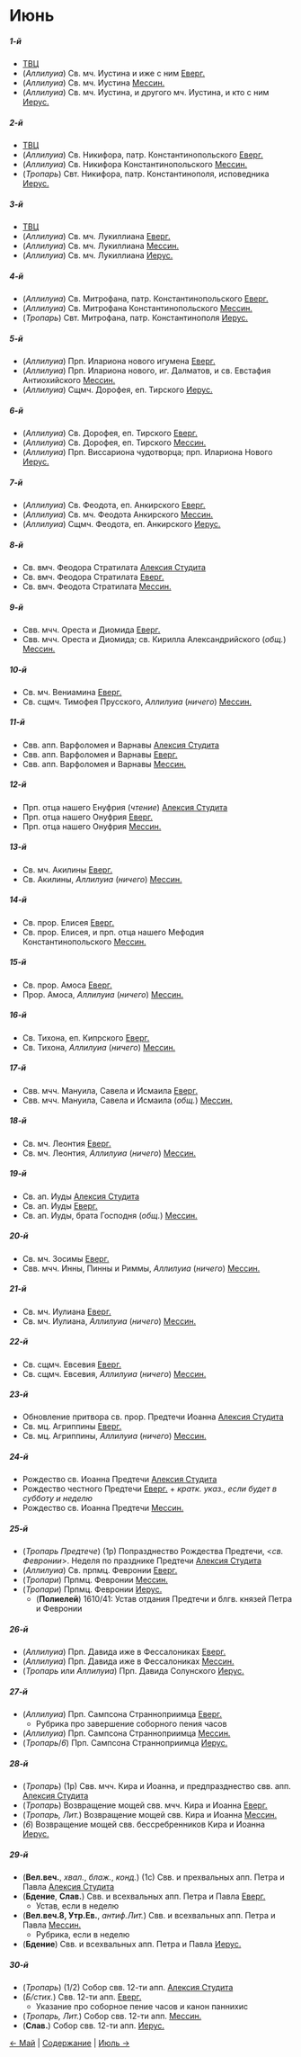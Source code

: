 
# Июнь

##### 1-й

- [ТВЦ](06_01_GE.ru.md)
- (*Аллилуиа*) Св. мч. Иустина и иже с ним [Еверг.](06_01_EUR.ru.md)
- (*Аллилуиа*) Св. мч. Иустина [Мессин.](x06_01_MES.ru.md)
- (*Аллилуиа*) Св. мч. Иустина, и другого мч. Иустина, и кто с ним [Иерус.](06_01_SAB.ru.md)

##### 2-й

- [ТВЦ](06_02_GE.ru.md)
- (*Аллилуиа*) Св. Никифора, патр. Константинопольского [Еверг.](06_02_EUR.ru.md)
- (*Аллилуиа*) Св. Никифора Константинопольского [Мессин.](06_02_MES.ru.md)
- (*Тропарь*) Свт. Никифора, патр. Константинополя, исповедника [Иерус.](06_02_SAB.ru.md)

##### 3-й

- [ТВЦ](06_03_GE.ru.md)
- (*Аллилуиа*) Св. мч. Лукиллиана [Еверг.](06_03_EUR.ru.md)
- (*Аллилуиа*) Св. мч. Лукиллиана [Мессин.](06_03_MES.ru.md)
- (*Аллилуиа*) Св. мч. Лукиллиана [Иерус.](06_03_SAB.ru.md)

##### 4-й

- (*Аллилуиа*) Св. Митрофана, патр. Константинопольского [Еверг.](06_04_EUR.ru.md)
- (*Аллилуиа*) Св. Митрофана Константинопольского [Мессин.](06_04_MES.ru.md)
- (*Тропарь*) Свт. Митрофана, патр. Константинополя [Иерус.](06_04_SAB.ru.md)

##### 5-й

- (*Аллилуиа*) Прп. Илариона нового игумена [Еверг.](06_05_EUR.ru.md)
- (*Аллилуиа*) Прп. Илариона нового, иг. Далматов, и св. Евстафия Антиохийского [Мессин.](06_05_MES.ru.md)
- (*Аллилуиа*) Сщмч. Дорофея, еп. Тирского [Иерус.](06_05_SAB.ru.md)

##### 6-й

- (*Аллилуиа*) Св. Дорофея, еп. Тирского [Еверг.](06_06_EUR.ru.md)
- (*Аллилуиа*) Св. Дорофея, еп. Тирского [Мессин.](06_06_MES.ru.md)
- (*Аллилуиа*) Прп. Виссариона чудотворца; прп. Илариона Нового [Иерус.](06_06_SAB.ru.md)

##### 7-й

- (*Аллилуиа*) Св. Феодота, еп. Анкирского [Еверг.](06_07_EUR.ru.md)
- (*Аллилуиа*) Св. мч. Феодота Анкирского [Мессин.](06_07_MES.ru.md)
- (*Аллилуиа*) Сщмч. Феодота, еп. Анкирского [Иерус.](06_07_SAB.ru.md)

##### 8-й

- Св. вмч. Феодора Стратилата [Алексия Студита](06_08_AST.ru.md)
- Св. вмч. Феодора Стратилата [Еверг.](06_08_EUR.ru.md)
- Св. вмч. Феодота Стратилата [Мессин.](06_08_MES.ru.md)

##### 9-й

- Свв. мчч. Ореста и Диомида [Еверг.](06_09_EUR.ru.md)
- Свв. мчч. Ореста и Диомида; св. Кирилла Александрийского (*общ.*) [Мессин.](06_09_MES.ru.md)

##### 10-й

- Св. мч. Вениамина [Еверг.](06_10_EUR.ru.md)
- Св. сщмч. Тимофея Прусского, *Аллилуиа* (*ничего*) [Мессин.](06_10_MES.ru.md)

##### 11-й

- Свв. апп. Варфоломея и Варнавы [Алексия Студита](06_11_AST.ru.md)
- Свв. апп. Варфоломея и Варнавы [Еверг.](06_11_EUR.ru.md)
- Свв. апп. Варфоломея и Варнавы [Мессин.](06_11_MES.ru.md)

##### 12-й

- Прп. отца нашего Енуфрия (*чтение*) [Алексия Студита](06_12_AST.ru.md)
- Прп. отца нашего Онуфрия [Еверг.](06_12_EUR.ru.md)
- Прп. отца нашего Онуфрия [Мессин.](06_12_MES.ru.md)

##### 13-й

- Св. мч. Акилины [Еверг.](06_13_EUR.ru.md)
- Св. Акилины, *Аллилуиа* (*ничего*) [Мессин.](06_13_MES.ru.md)

##### 14-й

- Св. прор. Елисея [Еверг.](06_14_EUR.ru.md)
- Св. прор. Елисея, и прп. отца нашего Мефодия Константинопольского [Мессин.](06_14_MES.ru.md)

##### 15-й

- Св. прор. Амоса [Еверг.](06_15_EUR.ru.md)
- Прор. Амоса, *Аллилуиа* (*ничего*) [Мессин.](06_15_MES.ru.md)

##### 16-й

- Св. Тихона, еп. Кипрского [Еверг.](06_16_EUR.ru.md)
- Св. Тихона, *Аллилуиа* (*ничего*) [Мессин.](06_16_MES.ru.md)

##### 17-й

- Свв. мчч. Мануила, Савела и Исмаила [Еверг.](06_17_EUR.ru.md)
- Свв. мчч. Мануила, Савела и Исмаила (*общ.*) [Мессин.](06_17_MES.ru.md)

##### 18-й

- Св. мч. Леонтия [Еверг.](06_18_EUR.ru.md)
- Св. мч. Леонтия, *Аллилуиа* (*ничего*) [Мессин.](06_18_MES.ru.md)

##### 19-й

- Св. ап. Иуды [Алексия Студита](06_19_AST.ru.md)
- Св. ап. Иуды [Еверг.](06_19_EUR.ru.md)
- Св. ап. Иуды, брата Господня (*общ.*) [Мессин.](06_19_MES.ru.md)

##### 20-й

- Св. мч. Зосимы [Еверг.](06_20_EUR.ru.md)
- Свв. мчч. Инны, Пинны и Риммы, *Аллилуиа* (*ничего*) [Мессин.](06_20_MES.ru.md)

##### 21-й

- Св. мч. Иулиана [Еверг.](06_21_EUR.ru.md)
- Св. мч. Иулиана, *Аллилуиа* (*ничего*) [Мессин.](06_21_MES.ru.md)

##### 22-й

- Св. сщмч. Евсевия [Еверг.](06_22_EUR.ru.md)
- Св. сщмч. Евсевия, *Аллилуиа* (*ничего*) [Мессин.](06_22_MES.ru.md)

##### 23-й

- Обновление притвора св. прор. Предтечи Иоанна [Алексия Студита](06_23_AST.ru.md)
- Св. мц. Агриппины [Еверг.](06_23_EUR.ru.md)
- Св. мц. Агриппины, *Аллилуиа* (*ничего*) [Мессин.](06_23_MES.ru.md)

##### 24-й

- Рождество св. Иоанна Предтечи [Алексия Студита](06_24_AST.ru.md)
- Рождество честного Предтечи [Еверг.](06_24_EUR.ru.md) + *кратк. указ., если будет в субботу и неделю*
- Рождество св. Иоанна Предтечи [Мессин.](06_24_MES.ru.md)

##### 25-й

- (*Тропарь Предтече*) (1р) Попразднество Рождества Предтечи, <*св. Февронии*>. Неделя по празднике Предтечи [Алексия Студита](06_25_AST.ru.md)
- (*Аллилуиа*) Св. прпмц. Февронии [Еверг.](06_25_EUR.ru.md)
- (*Тропари*) Прпмц. Февронии [Мессин.](06_25_MES.ru.md)
- (*Тропари*) Прпмц. Февронии [Иерус.](06_25_SAB.ru.md)
  - (**Полиелей**) 1610/41: Устав отдания Предтечи и блгв. князей Петра и Февронии

##### 26-й

- (*Аллилуиа*) Прп. Давида иже в Фессалониках [Еверг.](06_26_EUR.ru.md)
- (*Аллилуиа*) Прп. Давида иже в Фессалониках [Мессин.](06_26_MES.ru.md)
- (*Тропарь* или *Аллилуиа*) Прп. Давида Солунского [Иерус.](06_26_SAB.ru.md)

##### 27-й

- (*Аллилуиа*) Прп. Сампсона Странноприимца [Еверг.](06_27_EUR.ru.md)
  - Рубрика про завершение соборного пения часов
- (*Аллилуиа*) Прп. Сампсона Странноприимца [Мессин.](06_27_MES.ru.md)
- (*Тропарь*/*6*) Прп. Сампсона Странноприимца [Иерус.](06_27_SAB.ru.md)

##### 28-й

- (*Тропарь*) (1р) Свв. мчч. Кира и Иоанна, и предпразднество свв. апп. [Алексия Студита](06_28_AST.ru.md)
- (*Тропарь*) Возвращение мощей свв. мчч. Кира и Иоанна [Еверг.](06_28_EUR.ru.md)
- (*Тропарь, Лит.*) Возвращение мощей свв. Кира и Иоанна [Мессин.](06_28_MES.ru.md)
- (*6*) Возвращение мощей свв. бессребренников Кира и Иоанна [Иерус.](06_28_SAB.ru.md)

##### 29-й

- (**Вел.веч.**, *хвал.*, *блаж.*, *конд.*) (1с) Свв. и прехвальных апп. Петра и Павла [Алексия Студита](06_29_AST.ru.md)
- (**Бдение**, **Слав.**) Свв. и всехвальных апп. Петра и Павла [Еверг.](06_29_EUR.ru.md)
  - Устав, если в неделю 
- (**Вел.веч.8, Утр.Ев.**, *антиф.Лит.*) Свв. и всехвальных апп. Петра и Павла [Мессин.](06_29_MES.ru.md)
  - Рубрика, если в неделю 
- (**Бдение**) Свв. и всехвальных апп. Петра и Павла [Иерус.](06_29_SAB.ru.md)

##### 30-й

- (*Тропарь*) (1/2) Собор свв. 12-ти апп. [Алексия Студита](06_30_AST.ru.md)
- (*Б/стих.*) Свв. 12-ти апп. [Еверг.](06_30_EUR.ru.md) 
  - Указание про соборное пение часов и канон паннихис
- (*Тропарь, Лит.*) Собор свв. 12-ти апп. [Мессин.](06_30_MES.ru.md)
- (**Слав.**) Собор свв. 12-ти апп. [Иерус.](06_30_SAB.ru.md)

[← Май](../05_may/README.md) | [Содержание](../README.md) | [Июль →](../07_july/README.md)